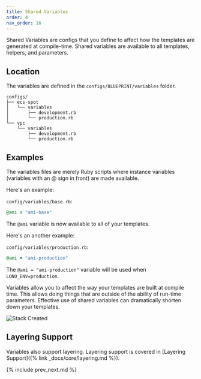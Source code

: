 ```yaml
---
title: Shared Variables
order: 4
nav_order: 16
---
```


Shared Variables are configs that you define to affect how the templates are generated at compile-time. Shared variables are available to all templates, helpers, and parameters.

## Location

The variables are defined in the `configs/BLUEPRINT/variables` folder.

    configs/
    ├── ecs-spot
    │   └── variables
    │       ├── development.rb
    │       └── production.rb
    └── vpc
        └── variables
            ├── development.rb
            └── production.rb

## Examples

The variables files are merely Ruby scripts where instance variables (variables with an @ sign in front) are made available.

Here's an example:

`config/variables/base.rb`:

```ruby
@ami = "ami-base"
```

The `@ami` variable is now available to all of your templates.

Here's an another example:

`config/variables/production.rb`:

```ruby
@ami = "ami-production"
```

The `@ami = "ami-production"` variable will be used when `LONO_ENV=production`.

Variables allow you to affect the way your templates are built at compile time. This allows doing things that are outside of the ability of run-time parameters. Effective use of shared variables can dramatically shorten down your templates.

<img src="/img/tutorial/lono-flowchart.png" alt="Stack Created" class="doc-photo lono-flowchart">

## Layering Support

Variables also support layering. Layering support is covered in [Layering Support]({% link _docs/core/layering.md %}).

{% include prev_next.md %}
